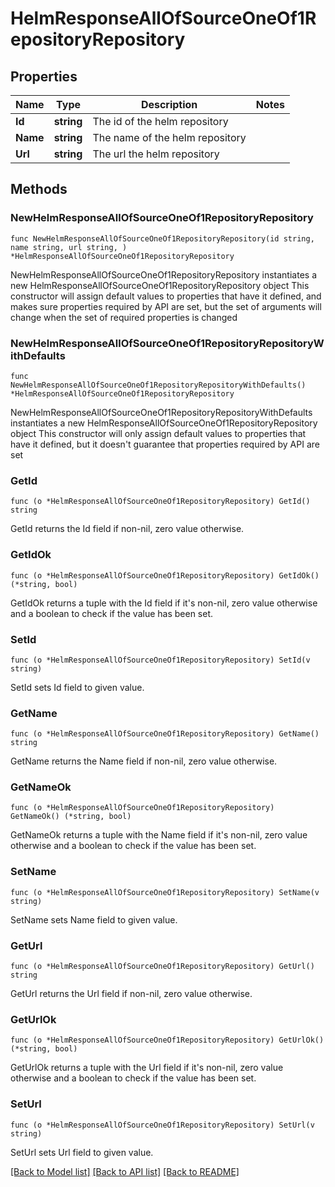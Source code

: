 # HelmResponseAllOfSourceOneOf1RepositoryRepository

## Properties

Name | Type | Description | Notes
------------ | ------------- | ------------- | -------------
**Id** | **string** | The id of the helm repository | 
**Name** | **string** | The name of the helm repository | 
**Url** | **string** | The url the helm repository | 

## Methods

### NewHelmResponseAllOfSourceOneOf1RepositoryRepository

`func NewHelmResponseAllOfSourceOneOf1RepositoryRepository(id string, name string, url string, ) *HelmResponseAllOfSourceOneOf1RepositoryRepository`

NewHelmResponseAllOfSourceOneOf1RepositoryRepository instantiates a new HelmResponseAllOfSourceOneOf1RepositoryRepository object
This constructor will assign default values to properties that have it defined,
and makes sure properties required by API are set, but the set of arguments
will change when the set of required properties is changed

### NewHelmResponseAllOfSourceOneOf1RepositoryRepositoryWithDefaults

`func NewHelmResponseAllOfSourceOneOf1RepositoryRepositoryWithDefaults() *HelmResponseAllOfSourceOneOf1RepositoryRepository`

NewHelmResponseAllOfSourceOneOf1RepositoryRepositoryWithDefaults instantiates a new HelmResponseAllOfSourceOneOf1RepositoryRepository object
This constructor will only assign default values to properties that have it defined,
but it doesn't guarantee that properties required by API are set

### GetId

`func (o *HelmResponseAllOfSourceOneOf1RepositoryRepository) GetId() string`

GetId returns the Id field if non-nil, zero value otherwise.

### GetIdOk

`func (o *HelmResponseAllOfSourceOneOf1RepositoryRepository) GetIdOk() (*string, bool)`

GetIdOk returns a tuple with the Id field if it's non-nil, zero value otherwise
and a boolean to check if the value has been set.

### SetId

`func (o *HelmResponseAllOfSourceOneOf1RepositoryRepository) SetId(v string)`

SetId sets Id field to given value.


### GetName

`func (o *HelmResponseAllOfSourceOneOf1RepositoryRepository) GetName() string`

GetName returns the Name field if non-nil, zero value otherwise.

### GetNameOk

`func (o *HelmResponseAllOfSourceOneOf1RepositoryRepository) GetNameOk() (*string, bool)`

GetNameOk returns a tuple with the Name field if it's non-nil, zero value otherwise
and a boolean to check if the value has been set.

### SetName

`func (o *HelmResponseAllOfSourceOneOf1RepositoryRepository) SetName(v string)`

SetName sets Name field to given value.


### GetUrl

`func (o *HelmResponseAllOfSourceOneOf1RepositoryRepository) GetUrl() string`

GetUrl returns the Url field if non-nil, zero value otherwise.

### GetUrlOk

`func (o *HelmResponseAllOfSourceOneOf1RepositoryRepository) GetUrlOk() (*string, bool)`

GetUrlOk returns a tuple with the Url field if it's non-nil, zero value otherwise
and a boolean to check if the value has been set.

### SetUrl

`func (o *HelmResponseAllOfSourceOneOf1RepositoryRepository) SetUrl(v string)`

SetUrl sets Url field to given value.



[[Back to Model list]](../README.md#documentation-for-models) [[Back to API list]](../README.md#documentation-for-api-endpoints) [[Back to README]](../README.md)


